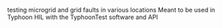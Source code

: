 testing microgrid and grid faults in various locations
Meant to be used in Typhoon HIL with the TyphoonTest software and API